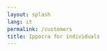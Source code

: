 ```yaml
---
layout: splash
lang: it
permalink: /customers
title: Ippocra for individuals
---
```


<head>
    <meta charset="utf-8">
    <title>Ippocra for le Persone - La tua Salute, Reimmaginata</title>
    <meta name="description" content="Securely manage and share your health records with Ippocra. Smart search, automatic organization, and secure sharing at your fingertips.">
    <meta name="viewport" content="width=device-width, initial-scale=1">
    <script src="https://cdn.tailwindcss.com"></script>
    <style>
        @keyframes fadeIn {
            from { opacity: 0; transform: translateY(20px); }
            to { opacity: 1; transform: translateY(0); }
        }
        @keyframes slideInLeft {
            from { opacity: 0; transform: translateX(-50px); }
            to { opacity: 1; transform: translateX(0); }
        }
        @keyframes slideInRight {
            from { opacity: 0; transform: translateX(50px); }
            to { opacity: 1; transform: translateX(0); }
        }
        @keyframes scaleIn {
            from { transform: scale(0.9); opacity: 0; }
            to { transform: scale(1); opacity: 1; }
        }
        @keyframes floatEffect {
            0% { transform: translateY(0px); }
            50% { transform: translateY(-8px); }
            100% { transform: translateY(0px); }
        }

        .animate-fadeIn { animation: fadeIn 0.8s ease-out forwards; }
        .animate-slideInLeft { animation: slideInLeft 0.8s ease-out forwards; }
        .animate-slideInRight { animation: slideInRight 0.8s ease-out forwards; }
        .animate-scaleIn { animation: scaleIn 0.6s ease-out forwards; }
        .animate-float { animation: floatEffect 3s ease-in-out infinite; }

        .delay-100 { animation-delay: 0.1s; }
        .delay-200 { animation-delay: 0.2s; }
        .delay-300 { animation-delay: 0.3s; }
        .delay-400 { animation-delay: 0.4s; }
        .delay-500 { animation-delay: 0.5s; }
        .delay-600 { animation-delay: 0.6s; }
        .delay-700 { animation-delay: 0.7s; }
        .delay-800 { animation-delay: 0.8s; }
        .delay-900 { animation-delay: 0.9s; }
        .delay-1000 { animation-delay: 1s; }
    </style>
</head>

<main class="font-sans text-gray-800 bg-gradient-to-br from-emerald-50 to-teal-50 min-h-screen flex flex-col flex-grow">
    <!-- Hero Section -->
    <section class="relative overflow-hidden py-16 md:py-24 text-center">
        <div class="absolute inset-0 bg-gradient-to-br from-green-50 to-teal-100 opacity-50"></div>
        <div class="container mx-auto px-6 relative z-10">
            <h1 class="text-4xl md:text-6xl font-extrabold text-gray-900 leading-tight mb-6 animate-fadeIn delay-200">
                La tua salute, <br class="hidden sm:inline">Reimmaginata.
            </h1>
            <p class="text-lg md:text-xl text-gray-700 mb-10 mx-auto animate-fadeIn delay-400">
                Conserva, trova e condividi facilmente tutti i tuoi dati sanitari in modo sicuro. <br class="hidden sm:inline">In qualsiasi momento, ovunque tu sia.
            </p>
            <div class="flex flex-col sm:flex-row justify-center space-y-4 sm:space-y-0 sm:space-x-4 animate-fadeIn delay-600">
                <a href="https://app.ippocra.com/register"><button class="bg-teal-600 text-white px-8 py-4 rounded-full text-lg font-semibold shadow-xl hover:bg-teal-700 transition duration-300 transform hover:scale-105">
                    Inizia gratis
                </button></a>
                <a href="#learn-more"><button class="bg-white text-teal-600 border border-teal-200 px-8 py-4 rounded-full text-lg font-semibold shadow-md hover:bg-teal-50 transition duration-300 transform hover:scale-105">
                    Scopri di più
                </button></a>
            </div>

            <!-- <div class="relative w-full max-w-4xl mx-auto mt-16 animate-scaleIn delay-800">
                <div class="aspect-video bg-gray-200 rounded-3xl shadow-xl overflow-hidden flex items-center justify-center text-gray-500 text-2xl font-bold border-4 border-white/50">
                    <span class="p-8 text-center">
                        Dashboard dei Dati Sanitari Sicuri
                        <br>
                        <span class="text-sm font-normal">(Segnaposto Video)</span>
                    </span>
                </div>
                <div class="absolute -bottom-4 -left-4 w-24 h-24 bg-emerald-300 rounded-full mix-blend-multiply filter blur-xl opacity-30 animate-float delay-100"></div>
                <div class="absolute -top-6 -right-6 w-32 h-32 bg-teal-300 rounded-full mix-blend-multiply filter blur-xl opacity-30 animate-float delay-300"></div>
            </div> -->
        </div>
    </section>

    <!-- Features Section -->
    <section class="py-16 md:py-24 bg-white">
        <div class="container mx-auto px-6">
            <h2 id="learn-more" class="text-4xl font-bold text-center text-gray-900 mb-12 animate-fadeIn delay-100">
                Funzionalità pensate per te
            </h2>

            <!-- Feature 1: Smart Search -->
            <div class="flex flex-col md:flex-row items-center justify-center mb-20 md:mb-24 gap-12 animate-slideInLeft delay-300">
                <div class="md:w-1/2 flex justify-center order-2 md:order-1">
                    <div class="w-full max-w-md h-72 bg-gray-100 rounded-2xl shadow-lg flex items-center justify-center text-gray-500 font-medium border border-gray-200">
                        <img src="assets/images/search_uri_it.gif">
                    </div>
                </div>
                <div class="md:w-1/2 order-1 md:order-2 text-center md:text-left">
                    <h3 class="text-3xl font-bold text-gray-900 mb-4">Ricerca Intelligente</h3>
                    <p class="text-lg text-gray-700 leading-relaxed">
                        Naviga facilmente tra i tuoi documenti sanitari. La nostra <strong>ricerca intelligente</strong> estrae il contenuto all’interno dei tuoi documenti, permettendoti di trovare tutto usando qualsiasi parola chiave, in qualsiasi lingua siano scritti!
                    </p>
                </div>
            </div>

            <!-- Feature 2: Automatic Organization -->
            <div class="flex flex-col md:flex-row-reverse items-center justify-center mb-20 md:mb-24 gap-12 animate-slideInRight delay-500">
                <div class="md:w-1/2 flex justify-center order-2 md:order-1">
                    <div class="w-full max-w-md h-72 bg-gray-100 rounded-2xl shadow-lg flex items-center justify-center text-gray-500 font-medium border border-gray-200">
                        <img src="assets/images/autocategorization_it.png">
                    </div>
                </div>
                <div class="md:w-1/2 order-1 md:order-2 text-center md:text-right">
                    <h3 class="text-3xl font-bold text-gray-900 mb-4">Organizzazione Automatica</h3>
                    <p class="text-lg text-gray-700 leading-relaxed">
                        Carica semplicemente un documento sanitario – un PDF o anche una foto dal tuo telefono. Ippocra <strong>estrae automaticamente</strong> la data dell’esame, categorizza il documento e ne digitalizza il testo, rendendolo immediatamente ricercabile tramite la nostra Ricerca Intelligente.
                    </p>
                </div>
            </div>

            <!-- Feature 3: Security First -->
            <div class="flex flex-col md:flex-row items-center justify-center mb-20 md:mb-24 gap-12 animate-slideInLeft delay-700">
                <div class="md:w-1/2 flex justify-center order-2 md:order-1">
                    <div class="w-full max-w-md h-72 bg-gray-100 rounded-2xl shadow-lg flex items-center justify-center text-gray-500 font-medium border border-gray-200">
                        <img src="assets/images/ippocra-logo-white-ippo-green-background.png" class="object-fill">
                    </div>
                </div>
                <div class="md:w-1/2 order-1 md:order-2 text-center md:text-left">
                    <h3 class="text-3xl font-bold text-gray-900 mb-4">Sicuro con la nostra Crittografia</h3>
                    <p class="text-lg text-gray-700 leading-relaxed">
                        I tuoi dati sanitari sono <strong>solo tuoi</strong>. Usiamo crittografia all’avanguardia per proteggere i tuoi dati su disco, e non li condivideremo mai con nessuno. Il nostro modello in abbonamento garantisce: <strong>Paghi per il prodotto, non sei il prodotto.</strong>
                    </p>
                </div>
            </div>

            <!-- Feature 4: IppoLink -->
            <div class="flex flex-col md:flex-row-reverse items-center justify-center gap-12 animate-slideInRight delay-900">
                <div class="md:w-1/2 flex justify-center order-2 md:order-1">
                    <div class="w-full max-w-md h-72 bg-gray-100 rounded-2xl shadow-lg flex items-center justify-center text-gray-500 font-medium border border-gray-200">
                        <img src="assets/images/ippolink_creation_it.gif">
                    </div>
                </div>
                <div class="md:w-1/2 order-1 md:order-2 text-center md:text-right">
                    <h3 class="text-3xl font-bold text-gray-900 mb-4">IppoLink: Condivisione Sicura</h3>
                    <p class="text-lg text-gray-700 leading-relaxed">
                        I tuoi dati sanitari sono più utili quando puoi <strong>condividerli in modo sicuro con i professionisti</strong>. Con <strong>IppoLink</strong>, puoi creare facilmente link temporanei con scadenza per condividere la tua storia clinica con nuovi medici. Evita metodi non sicuri come i messaggi istantanei – <strong>mantieni i tuoi dati al sicuro e condividili solo quando vuoi tu.</strong>
                    </p>
                </div>
            </div>
        </div>
    </section>

    <!-- Call to Action Section -->
    <section class="py-16 md:py-24 bg-gradient-to-r from-teal-600 to-teal-900 text-white text-center">
        <div class="container mx-auto px-6 text-center">
            <h2 class="text-4xl md:text-5xl font-extrabold mb-6 animate-fadeIn delay-100">
                Pronto a prendere il controllo della tua salute?
            </h2>
            <p class="text-xl mb-10 mx-auto animate-fadeIn delay-300">
                Unisciti a migliaia di persone che si affidano a Ippocra per gestire i propri documenti sanitari in modo sicuro e senza sforzi.
            </p>
            <a href="https://app.ippocra.com/register"><button class="bg-white text-emerald-600 px-10 py-5 rounded-full text-xl font-bold shadow-2xl hover:bg-gray-100 transition duration-300 transform hover:scale-105 animate-scaleIn delay-500">
                Registrati ora
            </button></a>
        </div>
    </section>
</main>
